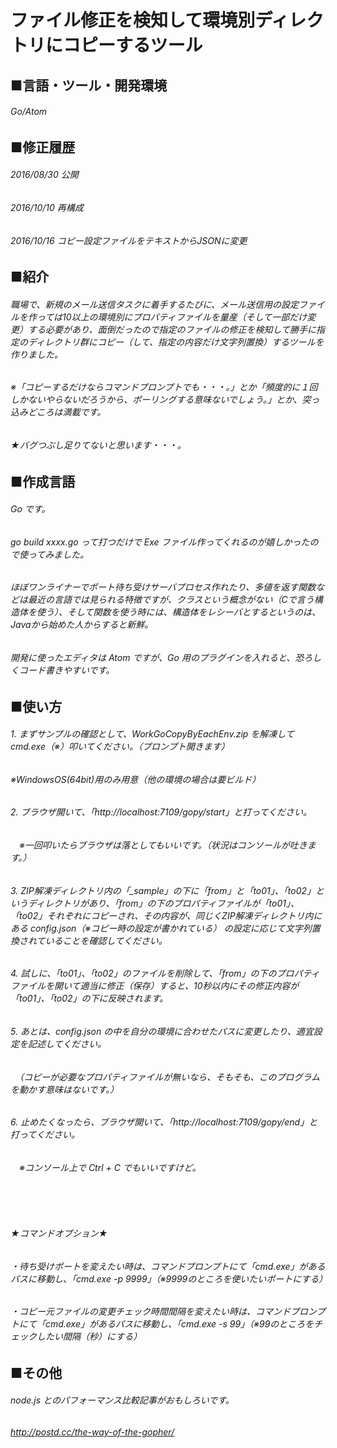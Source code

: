# ファイル修正を検知して環境別ディレクトリにコピーするツール
## ■言語・ツール・開発環境
###### Go/Atom
## ■修正履歴
###### 2016/08/30 公開
###### 2016/10/10 再構成
###### 2016/10/16 コピー設定ファイルをテキストからJSONに変更
## ■紹介
###### 職場で、新規のメール送信タスクに着手するたびに、メール送信用の設定ファイルを作っては10以上の環境別にプロパティファイルを量産（そして一部だけ変更）する必要があり、面倒だったので指定のファイルの修正を検知して勝手に指定のディレクトリ群にコピー（して、指定の内容だけ文字列置換）するツールを作りました。
###### ※「コピーするだけならコマンドプロンプトでも・・・。」とか「頻度的に１回しかないやらないだろうから、ポーリングする意味ないでしょう。」とか、突っ込みどころは満載です。
###### ★バグつぶし足りてないと思います・・・。
## ■作成言語
###### Go です。
###### go build xxxx.go って打つだけで Exe ファイル作ってくれるのが嬉しかったので使ってみました。
###### ほぼワンライナーでポート待ち受けサーバプロセス作れたり、多値を返す関数などは最近の言語では見られる特徴ですが、クラスという概念がない（Cで言う構造体を使う）、そして関数を使う時には、構造体をレシーバとするというのは、Javaから始めた人からすると新鮮。
###### 開発に使ったエディタは Atom ですが、Go 用のプラグインを入れると、恐ろしくコード書きやすいです。
## ■使い方
###### 1. まずサンプルの確認として、WorkGoCopyByEachEnv.zip を解凍して cmd.exe（※）叩いてください。（プロンプト開きます）
###### ※WindowsOS(64bit)用のみ用意（他の環境の場合は要ビルド）
###### 2. ブラウザ開いて、「http://localhost:7109/gopy/start」と打ってください。
###### 　※一回叩いたらブラウザは落としてもいいです。（状況はコンソールが吐きます。）
###### 3. ZIP解凍ディレクトリ内の「_sample」の下に「from」と「to01」、「to02」というディレクトリがあり、「from」の下のプロパティファイルが「to01」、「to02」それぞれにコピーされ、その内容が、同じくZIP解凍ディレクトリ内にある config.json（※コピー時の設定が書かれている） の設定に応じて文字列置換されていることを確認してください。
###### 4. 試しに、「to01」、「to02」のファイルを削除して、「from」の下のプロパティファイルを開いて適当に修正（保存）すると、10秒以内にその修正内容が「to01」、「to02」の下に反映されます。
###### 5. あとは、config.json の中を自分の環境に合わせたパスに変更したり、適宜設定を記述してください。
###### 　（コピーが必要なプロパティファイルが無いなら、そもそも、このプログラムを動かす意味はないです。）
###### 6. 止めたくなったら、ブラウザ開いて、「http://localhost:7109/gopy/end」と打ってください。
###### 　※コンソール上で Ctrl + C でもいいですけど。
###### 　
###### ★コマンドオプション★
###### ・待ち受けポートを変えたい時は、コマンドプロンプトにて「cmd.exe」があるパスに移動し、「cmd.exe -p 9999」（※9999のところを使いたいポートにする）
###### ・コピー元ファイルの変更チェック時間間隔を変えたい時は、コマンドプロンプトにて「cmd.exe」があるパスに移動し、「cmd.exe -s 99」（※99のところをチェックしたい間隔（秒）にする）
## ■その他
###### node.js とのパフォーマンス比較記事がおもしろいです。
###### http://postd.cc/the-way-of-the-gopher/
